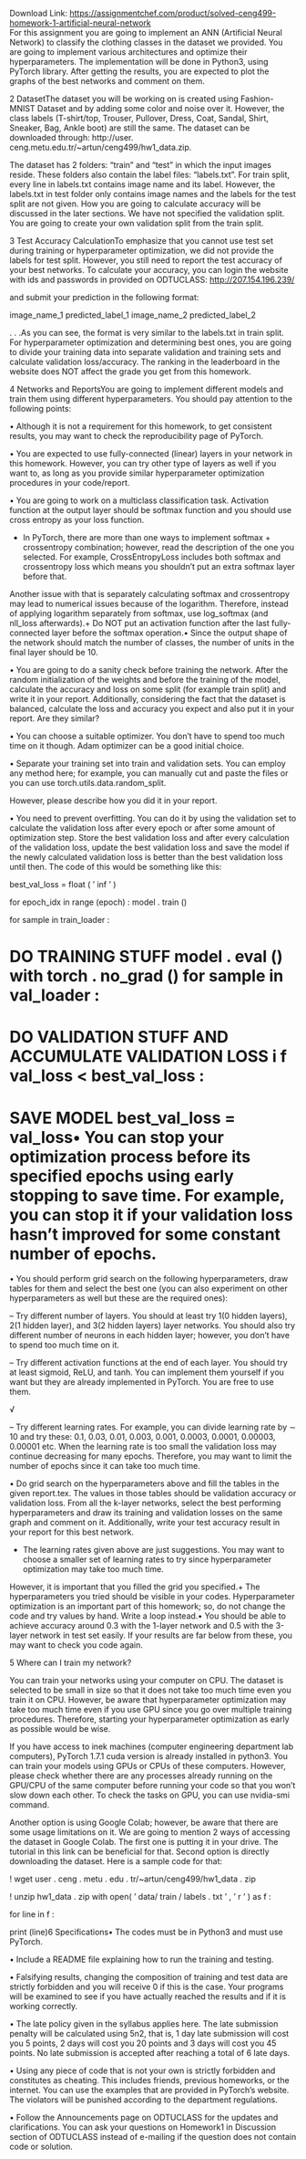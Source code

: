 Download Link: https://assignmentchef.com/product/solved-ceng499-homework-1-artificial-neural-network
<br>
For this assignment you are going to implement an ANN (Artificial Neural Network) to classify the clothing classes in the dataset we provided. You are going to implement various architectures and optimize their hyperparameters. The implementation will be done in Python3, using PyTorch library. After getting the results, you are expected to plot the graphs of the best networks and comment on them.

2       DatasetThe dataset you will be working on is created using Fashion-MNIST Dataset and by adding some color and noise over it. However, the class labels (T-shirt/top, Trouser, Pullover, Dress, Coat, Sandal, Shirt, Sneaker, Bag, Ankle boot) are still the same. The dataset can be downloaded through: http://user. ceng.metu.edu.tr/~artun/ceng499/hw1_data.zip.

The dataset has 2 folders: “train” and “test” in which the input images reside. These folders also contain the label files: “labels.txt”. For train split, every line in labels.txt contains image name and its label. However, the labels.txt in test folder only contains image names and the labels for the test split are not given. How you are going to calculate accuracy will be discussed in the later sections. We have not specified the validation split. You are going to create your own validation split from the train split.

3           Test Accuracy CalculationTo emphasize that you cannot use test set during training or hyperparameter optimization, we did not provide the labels for test split. However, you still need to report the test accuracy of your best networks. To calculate your accuracy, you can login the website with ids and passwords in provided on ODTUCLASS: http://207.154.196.239/

and submit your prediction in the following format:

image_name_1 predicted_label_1 image_name_2 predicted_label_2

. . .As you can see, the format is very similar to the labels.txt in train split. For hyperparameter optimization and determining best ones, you are going to divide your training data into separate validation and training sets and calculate validation loss/accuracy. The ranking in the leaderboard in the website does NOT affect the grade you get from this homework.

4          Networks and ReportsYou are going to implement different models and train them using different hyperparameters. You should pay attention to the following points:

•    Although it is not a requirement for this homework, to get consistent results, you may want to check the reproducibility page of PyTorch.

•    You are expected to use fully-connected (linear) layers in your network in this homework. However, you can try other type of layers as well if you want to, as long as you provide similar hyperparameter optimization procedures in your code/report.

•    You are going to work on a multiclass classification task. Activation function at the output layer should be softmax function and you should use cross entropy as your loss function.

+ In PyTorch, there are more than one ways to implement softmax + crossentropy combination; however, read the description of the one you selected. For example, CrossEntropyLoss includes both softmax and crossentropy loss which means you shouldn’t put an extra softmax layer before that.

Another issue with that is separately calculating softmax and crossentropy may lead to numerical issues because of the logarithm. Therefore, instead of applying logarithm separately from softmax, use log_softmax (and nll_loss afterwards).+ Do NOT put an activation function after the last fully-connected layer before the softmax operation.•    Since the output shape of the network should match the number of classes, the number of units in the final layer should be 10.

•    You are going to do a sanity check before training the network. After the random initialization of the weights and before the training of the model, calculate the accuracy and loss on some split (for example train split) and write it in your report. Additionally, considering the fact that the dataset is balanced, calculate the loss and accuracy you expect and also put it in your report. Are they similar?

•    You can choose a suitable optimizer. You don’t have to spend too much time on it though. Adam optimizer can be a good initial choice.

•    Separate your training set into train and validation sets. You can employ any method here; for example, you can manually cut and paste the files or you can use torch.utils.data.random_split.

However, please describe how you did it in your report.

•    You need to prevent overfitting. You can do it by using the validation set to calculate the validation loss after every epoch or after some amount of optimization step. Store the best validation loss and after every calculation of the validation loss, update the best validation loss and save the model if the newly calculated validation loss is better than the best validation loss until then. The code of this would be something like this:

best_val_loss = float ( ’ inf ’ )

for epoch_idx in range (epoch) : model . train ()

for sample in train_loader :

# DO TRAINING STUFF model . eval () with torch . no_grad () for sample in val_loader :

# DO VALIDATION STUFF AND ACCUMULATE VALIDATION LOSS i f val_loss &lt; best_val_loss :

# SAVE MODEL best_val_loss = val_loss•    You can stop your optimization process before its specified epochs using early stopping to save time. For example, you can stop it if your validation loss hasn’t improved for some constant number of epochs.

•    You should perform grid search on the following hyperparameters, draw tables for them and select the best one (you can also experiment on other hyperparameters as well but these are the required ones):

–    Try different number of layers. You should at least try 1(0 hidden layers), 2(1 hidden layer), and 3(2 hidden layers) layer networks. You should also try different number of neurons in each hidden layer; however, you don’t have to spend too much time on it.

–    Try different activation functions at the end of each layer. You should try at least sigmoid, ReLU, and tanh. You can implement them yourself if you want but they are already implemented in PyTorch. You are free to use them.

√

–    Try different learning rates. For example, you can divide learning rate by ∼ 10 and try these: 0.1, 0.03, 0.01, 0.003, 0.001, 0.0003, 0.0001, 0.00003, 0.00001 etc. When the learning rate is too small the validation loss may continue decreasing for many epochs. Therefore, you may want to limit the number of epochs since it can take too much time.

•    Do grid search on the hyperparameters above and fill the tables in the given report.tex. The values in those tables should be validation accuracy or validation loss. From all the k-layer networks, select the best performing hyperparameters and draw its training and validation losses on the same graph and comment on it. Additionally, write your test accuracy result in your report for this best network.

+ The learning rates given above are just suggestions. You may want to choose a smaller set of learning rates to try since hyperparameter optimization may take too much time.

However, it is important that you filled the grid you specified.+ The hyperparameters you tried should be visible in your codes. Hyperparameter optimization is an important part of this homework; so, do not change the code and try values by hand. Write a loop instead.•    You should be able to achieve accuracy around 0.3 with the 1-layer network and 0.5 with the 3-layer network in test set easily. If your results are far below from these, you may want to check you code again.

5            Where can I train my network?

You can train your networks using your computer on CPU. The dataset is selected to be small in size so that it does not take too much time even you train it on CPU. However, be aware that hyperparameter optimization may take too much time even if you use GPU since you go over multiple training procedures. Therefore, starting your hyperparameter optimization as early as possible would be wise.

If you have access to inek machines (computer engineering department lab computers), PyTorch 1.7.1 cuda version is already installed in python3. You can train your models using GPUs or CPUs of these computers. However, please check whether there are any processes already running on the GPU/CPU of the same computer before running your code so that you won’t slow down each other. To check the tasks on GPU, you can use nvidia-smi command.

Another option is using Google Colab; however, be aware that there are some usage limitations on it. We are going to mention 2 ways of accessing the dataset in Google Colab. The first one is putting it in your drive. The tutorial in this link can be beneficial for that. Second option is directly downloading the dataset. Here is a sample code for that:

! wget user . ceng . metu . edu . tr/~artun/ceng499/hw1_data . zip

! unzip hw1_data . zip with open( ’ data/ train / labels . txt ’ , ’ r ’ ) as f :

for line in f :

print (line)6        Specifications•    The codes must be in Python3 and must use PyTorch.

•    Include a README file explaining how to run the training and testing.

•    Falsifying results, changing the composition of training and test data are strictly forbidden and you will receive 0 if this is the case. Your programs will be examined to see if you have actually reached the results and if it is working correctly.

•    The late policy given in the syllabus applies here. The late submission penalty will be calculated using 5n2, that is, 1 day late submission will cost you 5 points, 2 days will cost you 20 points and 3 days will cost you 45 points. No late submission is accepted after reaching a total of 6 late days.

•    Using any piece of code that is not your own is strictly forbidden and constitutes as cheating. This includes friends, previous homeworks, or the internet. You can use the examples that are provided in PyTorch’s website. The violators will be punished according to the department regulations.

•    Follow the Announcements page on ODTUCLASS for the updates and clarifications. You can ask your questions on Homework1 in Discussion section of ODTUCLASS instead of e-mailing if the question does not contain code or solution.